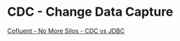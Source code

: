 # CDC - Change Data Capture

[Cofluent - No More Silos - CDC vs JDBC](https://www.confluent.io/blog/no-more-silos-how-to-integrate-your-databases-with-apache-kafka-and-cdc/)
